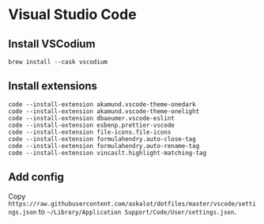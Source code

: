 # Visual Studio Code

## Install VSCodium

```
brew install --cask vscodium
```

## Install extensions

```
code --install-extension akamund.vscode-theme-onedark
code --install-extension akamund.vscode-theme-onelight
code --install-extension dbaeumer.vscode-eslint
code --install-extension esbenp.prettier-vscode
code --install-extension file-icons.file-icons
code --install-extension formulahendry.auto-close-tag
code --install-extension formulahendry.auto-rename-tag
code --install-extension vincaslt.highlight-matching-tag
```

## Add config

Copy `https://raw.githubusercontent.com/askalot/dotfiles/master/vscode/settings.json` to `~/Library/Application Support/Code/User/settings.json`.

